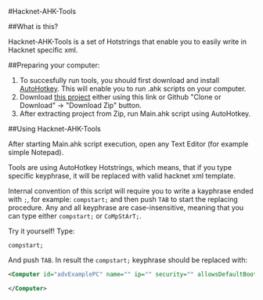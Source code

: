 #Hacknet-AHK-Tools

##What is this?

Hacknet-AHK-Tools is a set of Hotstrings that enable you to easily write in Hacknet specific xml.

##Preparing your computer:

1. To succesfully run tools, you should first download and install [AutoHotkey](https://autohotkey.com/). This will enable you to run .ahk scripts on your computer.
2. Download [this project](https://github.com/mareszm041/Hacknet-AHK-Tools/archive/master.zip) either using this link or Github "Clone or Download" -> "Download Zip" button.
3. After extracting project from Zip, run Main.ahk script using AutoHotkey.

##Using Hacknet-AHK-Tools

After starting Main.ahk script execution, open any Text Editor (for example simple Notepad).

Tools are using AutoHotkey Hotstrings, which means, that if you type specific keyphrase, it will be replaced with valid hacknet xml template.

Internal convention of this script will require you to write a kayphrase ended with `;`, for example: `compstart;` and then push `TAB` to start the replacing procedure. Any and all keyphrase are case-insensitive, meaning that you can type either `compstart;` or `CoMpStArT;`.

Try it yourself! Type:
```
compstart;
```
And push `TAB`.
In result the `compstart;` keyphrase should be replaced with:
```xml
<Computer id="advExamplePC" name="" ip="" security="" allowsDefaultBootModule="" icon="" type="">

</Computer>
```
